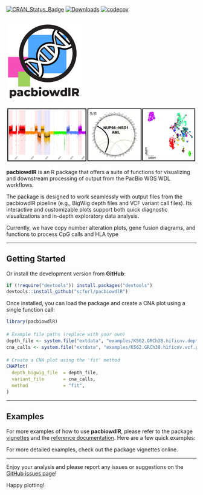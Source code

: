 <!-- badges: start -->
[![CRAN_Status_Badge](https://www.r-pkg.org/badges/version/pacbiowdlR?color=blue)](https://cran.r-project.org/web/packages/pacbiowdlR)
[![Downloads](https://cranlogs.r-pkg.org/badges/pacbiowdlR?color=blue)](https://cran.rstudio.com/package=pacbiowdlR)
[![codecov](https://codecov.io/gh/yourusername/pacbiowdlR/branch/master/graph/badge.svg)](https://codecov.io/gh/yourusername/pacbiowdlR)
<!-- badges: end -->

<br>

<div style="text-align:left">
  <span>
    <a href="https://github.com/scfurl/pacbiowdlR">
      <img src="man/figures/logo.png" width = 200/>
    </a>
  </span>
</div>

<br>

<a href="man/figures/splash.png">
  <img src="man/figures/splash.png"/>
</a>

**pacbiowdlR** is an R package that offers a suite of functions for visualizing and downstream processing of output from the PacBio WGS WDL workflows.

The package is designed to work seamlessly with output files from the pacbiowdlR pipeline (e.g., BigWig depth files and VCF variant call files). Its interactive and customizable plots support both quick diagnostic visualizations and in-depth exploratory data analysis.

Currently, we have copy number alteration plots, gene fusion diagrams, and functions to process CpG calls and HLA type

---

## Getting Started


Or install the development version from **GitHub**:

```r
if (!require("devtools")) install.packages("devtools")
devtools::install_github("scfurl/pacbiowdlR")
```

Once installed, you can load the package and create a CNA plot using a single function call:

```r
library(pacbiowdlR)

# Example file paths (replace with your own)
depth_file <- system.file("extdata", "examples/K562.GRCh38.hificnv.depth.bw", package = "pacbiowdlR")
cna_calls <- system.file("extdata", "examples/K562.GRCh38.hificnv.vcf.gz", package = "pacbiowdlR")

# Create a CNA plot using the 'fit' method
CNAPlot(
  depth_bigwig_file  = depth_file,
  variant_file       = cna_calls,
  method             = "fit",
)
```

---

## Examples

For more examples of how to use **pacbiowdlR**, please refer to the package [vignettes](https://scfurl/pacbiowdlR/articles/) and the [reference documentation](https://scfurl/pacbiowdlR/reference/). Here are a few quick examples:

For more detailed examples, check out the package vignettes online.

---

Enjoy your analysis and please report any issues or suggestions on the [GitHub issues page](https://github.com/scfurl/pacbiowdlR/issues)! 

Happy plotting!
